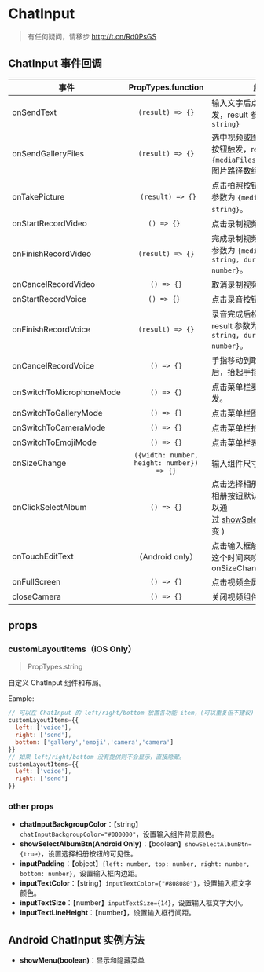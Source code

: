 # ChatInput

> 有任何疑问，请移步 http://t.cn/Rd0PsGS

## ChatInput 事件回调

| 事件                     |             PropTypes.function              | 解释                                                         |
| ------------------------ | :-----------------------------------------: | ------------------------------------------------------------ |
| onSendText               |              `(result) => {}`               | 输入文字后点击发送按钮触发，result 参数为 `{text: string}`   |
| onSendGalleryFiles       |              `(result) => {}`               | 选中视频或图片后点击发送按钮触发，result 参数为 `{mediaFiles: [string]}`, 图片路径数组。 |
| onTakePicture            |              ` (result) => {}`              | 点击拍照按钮触发， result 参数为 `{mediaPath: string}`。     |
| onStartRecordVideo       |                 `() => {} `                 | 点击录制视频按钮触发。                                       |
| onFinishRecordVideo      |             ` (result) => {} `              | 完成录制视频触发，result 参数为 `{mediaPath: string, durationTime: number}`。 |
| onCancelRecordVideo      |                ` () => {} `                 | 取消录制视频触发。                                           |
| onStartRecordVoice       |                 `() => {} `                 | 点击录音按钮触发。                                           |
| onFinishRecordVoice      |             ` (result) => {} `              | 录音完成后松开手指触发，result 参数为 `{mediaPath: string, duration: number}`。 |
| onCancelRecordVoice      |                 `() => {}`                  | 手指移动到取消录音区域后，抬起手指触发。                     |
| onSwitchToMicrophoneMode |                 `() => {}`                  | 点击菜单栏麦克风按钮触发。                                   |
| onSwitchToGalleryMode    |                 `() => {}`                  | 点击菜单栏图片按钮触发。                                     |
| onSwitchToCameraMode     |                 `() => {}`                  | 点击菜单栏拍照按钮触发。                                     |
| onSwitchToEmojiMode      |                 `() => {}`                  | 点击菜单栏表情按钮触发。                                     |
| onSizeChange             | ` ({width: number, height: number}) => {} ` | 输入组件尺寸变更时触发。                                     |
| onClickSelectAlbum       |                 `() => {}`                  | 点击选择相册按钮触发(选择相册按钮默认是可见的，可以通过 [showSelectAlbumBtn](https://github.com/jpush/aurora-imui/blob/master/ReactNative/docs/APIs_zh.md#showSelectAlbumBtn) 改变 ) |
| onTouchEditText          |              （Android only）               | 点击输入框触发，安卓需要这个时间来唤起 onSizeChanged         |
| onFullScreen             |                 `() => {}`                  | 点击视频全屏时触发                                           |
| closeCamera              |                 `() => {}`                  | 关闭视频组件时触发                                           |

## props

### customLayoutItems（iOS Only）

> PropTypes.string

自定义 ChatInput 组件和布局。

Eample:

```js
// 可以在 ChatInput 的 left/right/bottom 放置各功能 item，(可以重复但不建议)
customLayoutItems={{
  left: ['voice'],
  right: ['send'],
  bottom: ['gallery','emoji','camera','camera']
}}
// 如果 left/right/bottom 没有提供则不会显示，直接隐藏。
customLayoutItems={{
  left: ['voice'],
  right: ['send']
}}
```

### other props

- **chatInputBackgroupColor**：【string】`chatInputBackgroupColor="#000000"`，设置输入组件背景颜色。
- **showSelectAlbumBtn(Android Only)**：【boolean】`showSelectAlbumBtn={true}`，设置选择相册按钮的可见性。
- **inputPadding**：【object】`{left: number, top: number, right: number, bottom: number}`，设置输入框内边距。
- **inputTextColor**：【string】`inputTextColor={"#808080"}`，设置输入框文字颜色。
- **inputTextSize**：【number】`inputTextSize={14}`，设置输入框文字大小。
- **inputTextLineHeight**：【number】，设置输入框行间距。

## Android ChatInput 实例方法

- **showMenu(boolean)**：显示和隐藏菜单